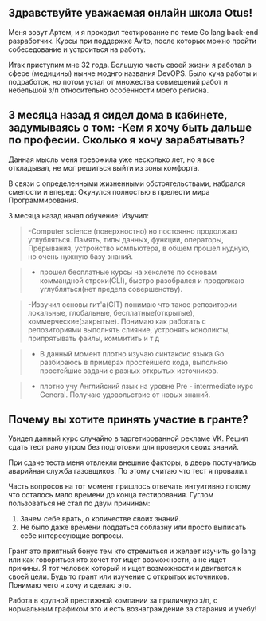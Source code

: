 ## Здравствуйте уважаемая онлайн школа Otus!

Меня зовут Артем, и я проходил тестирование по теме Go lang back-end разработчик. Курсы при поддержке Avito, после которых можно пройти собеседование и устроиться на работу.

Итак приступим мне 32 года. Большую часть своей жизни я работал в сфере (медицины) нынче моднго названия DevOPS. Было куча работы и подработок, но потом устал от множества совмещений работ и небельшой з/п относительно особенности моего региона.

## 3 месяца назад я сидел дома в кабинете, задумываясь о том: -Кем я хочу быть дальше по професии. Сколько я хочу зарабатывать?

  Данная мысль меня тревожила уже несколько лет, но я все откладывал, не мог решиться выйти из зоны комфорта.

В связи с определенными жизненными обстоятельствами, набрался смелости и вперед: Окунулся полностью в 
прелести мира Программирования.

3 месяца назад начал обучение:
Изучил:
> -Computer science (поверхностно) но постоянно продолжаю углубляться. Память, типы данных, функции, операторы, Прерывания, устройство компьютера, в общем 
прошел нудную, но очень нужную базу знаний.

> - прошел бесплатные курсы на хекслете по основам коммандной строки(CLI), быстро разобрался и продолжаю
углубляться(нет предела совершенству).

> -Извучил основы гит'а(GIT) понимаю что такое репозитории локальные, глобальные, бесплатные(открытые), коммерческие(закрытые). Понимаю как работать с репозиториями выполнять слияние, устронять конфликты, припрятывать файлы, коммитить и т д

> - В данный момент плотно изучаю синтаксис языка Go
разбираюсь в примерах простейшего кода, выполняю простейшие задачи с разных открытых источников.

> - плотно учу Английский язык на уровне Pre - intermediate курс General. Получаю удовольствие от новых знаний.

## Почему вы хотите принять участие в гранте?

Увидел данный курс случайно в таргетированной рекламе VK. Решил сдать тест рано утром без подготовки для проверки своих знаний.

При сдаче теста меня отвлекли внешние факторы, в дверь постучались аварийная служба газовщиков. По этому считаю что тест я провалил.

Часть вопросов на тот момент пришлось отвечать интуитивно потому что осталось мало времени до конца тестирования. Гуглом пользоваться не стал по двум причинам:  
1. Зачем себе врать, о количестве своих знаний.
2. Не было даже времени поддаться соблазну или просто выписать себе интересующие вопросы.

Грант это приятный бонус тем кто стремиться и желает изучить go lang или как говориться кто хочет тот ищет возможности, а не ищет причины. Я тот человек который и ищет возможности и двигается к своей цели. Будь то грант или изучение с открытых источников. Понимаю чего я хочу и сделаю это.

Работа в крупной престижной компании за приличную з/п, с нормальным графиком это и есть вознаграждение за старания и учебу!
